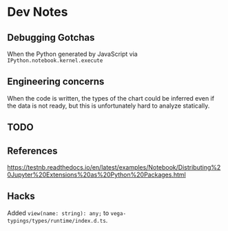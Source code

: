 # Dev Notes

## Debugging Gotchas

When the Python generated by JavaScript via `IPython.notebook.kernel.execute`

## Engineering concerns

When the code is written, the types of the chart could be inferred even if the data is not ready, but this is unfortunately hard to analyze statically.

## TODO

## References

https://testnb.readthedocs.io/en/latest/examples/Notebook/Distributing%20Jupyter%20Extensions%20as%20Python%20Packages.html

## Hacks

Added `view(name: string): any;` to `vega-typings/types/runtime/index.d.ts`.
